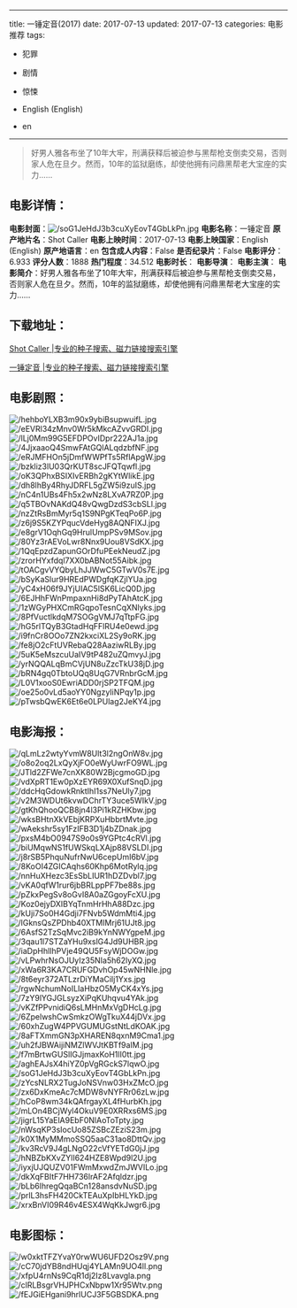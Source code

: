 
---
title: 一锤定音(2017)
date: 2017-07-13
updated: 2017-07-13
categories: 电影推荐
tags:
- 犯罪
- 剧情
- 惊悚

- English (English)
- en
---


> 好男人雅各布坐了10年大牢，刑满获释后被迫参与黑帮枪支倒卖交易，否则家人危在旦夕。然而，10年的监狱磨练，却使他拥有问鼎黑帮老大宝座的实力……

## **电影详情**：

**电影封面**：<img src="https://image.tmdb.org/t/p/w200/soG1JeHdJ3b3cuXyEovT4GbLkPn.jpg" alt="/soG1JeHdJ3b3cuXyEovT4GbLkPn.jpg" title="/soG1JeHdJ3b3cuXyEovT4GbLkPn.jpg">
**电影名称**：一锤定音
**原产地片名**：Shot Caller
**电影上映时间**：2017-07-13
**电影上映国家**：English (English)
**原产地语言**：en
**包含成人内容**：False
**是否纪录片**：False
**电影评分**：6.933
**评分人数**：1888
**热门程度**：34.512
**电影时长**：
**电影导演**：
**电影主演**：
**电影简介**：好男人雅各布坐了10年大牢，刑满获释后被迫参与黑帮枪支倒卖交易，否则家人危在旦夕。然而，10年的监狱磨练，却使他拥有问鼎黑帮老大宝座的实力……

## **下载地址**：
[Shot Caller |专业的种子搜索、磁力链接搜索引擎](https://movie.amd794.com:2083/?search=Shot%20Caller&ordering=&mode=match_phrase&page_size=10&page=1)

[一锤定音 |专业的种子搜索、磁力链接搜索引擎](https://movie.amd794.com:2083/?search=%E4%B8%80%E9%94%A4%E5%AE%9A%E9%9F%B3&ordering=&mode=match_phrase&page_size=10&page=1)
 

## **电影剧照**：
<img src="https://image.tmdb.org/t/p/original/hehboYLXB3m90x9ybiBsupwuifL.jpg" alt="/hehboYLXB3m90x9ybiBsupwuifL.jpg" title="/hehboYLXB3m90x9ybiBsupwuifL.jpg"><img src="https://image.tmdb.org/t/p/original/eEVRl34zMnv0Wr5kMkcAZvvGRDI.jpg" alt="/eEVRl34zMnv0Wr5kMkcAZvvGRDI.jpg" title="/eEVRl34zMnv0Wr5kMkcAZvvGRDI.jpg"><img src="https://image.tmdb.org/t/p/original/lLj0Mm99G5EFDPOvIDpr222AJ1a.jpg" alt="/lLj0Mm99G5EFDPOvIDpr222AJ1a.jpg" title="/lLj0Mm99G5EFDPOvIDpr222AJ1a.jpg"><img src="https://image.tmdb.org/t/p/original/4JjxaaoQ4SmwFAtGQlALqdzbfNF.jpg" alt="/4JjxaaoQ4SmwFAtGQlALqdzbfNF.jpg" title="/4JjxaaoQ4SmwFAtGQlALqdzbfNF.jpg"><img src="https://image.tmdb.org/t/p/original/eRJMFHOn5jDmfWWPfTs5RflApgW.jpg" alt="/eRJMFHOn5jDmfWWPfTs5RflApgW.jpg" title="/eRJMFHOn5jDmfWWPfTs5RflApgW.jpg"><img src="https://image.tmdb.org/t/p/original/bzkliz3lU03QrKUT8scJFQTqwfl.jpg" alt="/bzkliz3lU03QrKUT8scJFQTqwfl.jpg" title="/bzkliz3lU03QrKUT8scJFQTqwfl.jpg"><img src="https://image.tmdb.org/t/p/original/oK3QPhxBSIXIvERBh2gKYtWlikE.jpg" alt="/oK3QPhxBSIXIvERBh2gKYtWlikE.jpg" title="/oK3QPhxBSIXIvERBh2gKYtWlikE.jpg"><img src="https://image.tmdb.org/t/p/original/dh8lhBy4RhyJDRFL5gZW5i9zuIS.jpg" alt="/dh8lhBy4RhyJDRFL5gZW5i9zuIS.jpg" title="/dh8lhBy4RhyJDRFL5gZW5i9zuIS.jpg"><img src="https://image.tmdb.org/t/p/original/nC4n1UBs4Fh5x2wNz8LXvA7RZ0P.jpg" alt="/nC4n1UBs4Fh5x2wNz8LXvA7RZ0P.jpg" title="/nC4n1UBs4Fh5x2wNz8LXvA7RZ0P.jpg"><img src="https://image.tmdb.org/t/p/original/q5TBOvNAKdQ48vQwgDzdS3cbSLl.jpg" alt="/q5TBOvNAKdQ48vQwgDzdS3cbSLl.jpg" title="/q5TBOvNAKdQ48vQwgDzdS3cbSLl.jpg"><img src="https://image.tmdb.org/t/p/original/nzZtRsBmMyr5q1S9NPgKTeqPo6P.jpg" alt="/nzZtRsBmMyr5q1S9NPgKTeqPo6P.jpg" title="/nzZtRsBmMyr5q1S9NPgKTeqPo6P.jpg"><img src="https://image.tmdb.org/t/p/original/z6j9S5KZYPqucVdeHyg8AQNFIXJ.jpg" alt="/z6j9S5KZYPqucVdeHyg8AQNFIXJ.jpg" title="/z6j9S5KZYPqucVdeHyg8AQNFIXJ.jpg"><img src="https://image.tmdb.org/t/p/original/e8grV1OqhGq9HrulUmpPSv9MSov.jpg" alt="/e8grV1OqhGq9HrulUmpPSv9MSov.jpg" title="/e8grV1OqhGq9HrulUmpPSv9MSov.jpg"><img src="https://image.tmdb.org/t/p/original/80Yz3rAEVoLwr8Nnx9Uou8VSdKX.jpg" alt="/80Yz3rAEVoLwr8Nnx9Uou8VSdKX.jpg" title="/80Yz3rAEVoLwr8Nnx9Uou8VSdKX.jpg"><img src="https://image.tmdb.org/t/p/original/1QqEpzdZapunGOrDfuPEekNeudZ.jpg" alt="/1QqEpzdZapunGOrDfuPEekNeudZ.jpg" title="/1QqEpzdZapunGOrDfuPEekNeudZ.jpg"><img src="https://image.tmdb.org/t/p/original/zrorHYxfdql7XX0bABNot55Aibk.jpg" alt="/zrorHYxfdql7XX0bABNot55Aibk.jpg" title="/zrorHYxfdql7XX0bABNot55Aibk.jpg"><img src="https://image.tmdb.org/t/p/original/tOACgvVYQbyLhJJWwC5GTwV0s7E.jpg" alt="/tOACgvVYQbyLhJJWwC5GTwV0s7E.jpg" title="/tOACgvVYQbyLhJJWwC5GTwV0s7E.jpg"><img src="https://image.tmdb.org/t/p/original/bSyKaSlur9HREdPWDgfqKZjlYUa.jpg" alt="/bSyKaSlur9HREdPWDgfqKZjlYUa.jpg" title="/bSyKaSlur9HREdPWDgfqKZjlYUa.jpg"><img src="https://image.tmdb.org/t/p/original/yC4xH06f9JYjUIAC5lSK6LicQ0D.jpg" alt="/yC4xH06f9JYjUIAC5lSK6LicQ0D.jpg" title="/yC4xH06f9JYjUIAC5lSK6LicQ0D.jpg"><img src="https://image.tmdb.org/t/p/original/6EJHhFWnPmpaxnHi8dPyTAhAtcK.jpg" alt="/6EJHhFWnPmpaxnHi8dPyTAhAtcK.jpg" title="/6EJHhFWnPmpaxnHi8dPyTAhAtcK.jpg"><img src="https://image.tmdb.org/t/p/original/1zWGyPHXCmRGqpoTesnCqXNlyks.jpg" alt="/1zWGyPHXCmRGqpoTesnCqXNlyks.jpg" title="/1zWGyPHXCmRGqpoTesnCqXNlyks.jpg"><img src="https://image.tmdb.org/t/p/original/8PfVuctlkdqM7SOGgVMJ7qTtpFG.jpg" alt="/8PfVuctlkdqM7SOGgVMJ7qTtpFG.jpg" title="/8PfVuctlkdqM7SOGgVMJ7qTtpFG.jpg"><img src="https://image.tmdb.org/t/p/original/hG5rlTQyB3GtadHqFFlRU4e0ewd.jpg" alt="/hG5rlTQyB3GtadHqFFlRU4e0ewd.jpg" title="/hG5rlTQyB3GtadHqFFlRU4e0ewd.jpg"><img src="https://image.tmdb.org/t/p/original/i9fnCr8OOo7ZN2kxciXL2Sy9oRK.jpg" alt="/i9fnCr8OOo7ZN2kxciXL2Sy9oRK.jpg" title="/i9fnCr8OOo7ZN2kxciXL2Sy9oRK.jpg"><img src="https://image.tmdb.org/t/p/original/fe8jO2cFtUVRebaQ28AaziwRLBy.jpg" alt="/fe8jO2cFtUVRebaQ28AaziwRLBy.jpg" title="/fe8jO2cFtUVRebaQ28AaziwRLBy.jpg"><img src="https://image.tmdb.org/t/p/original/5uK5eMszcuUaIV9tP482uZQmvyJ.jpg" alt="/5uK5eMszcuUaIV9tP482uZQmvyJ.jpg" title="/5uK5eMszcuUaIV9tP482uZQmvyJ.jpg"><img src="https://image.tmdb.org/t/p/original/yrNQQALqBmCVjUN8uZzcTkU38jD.jpg" alt="/yrNQQALqBmCVjUN8uZzcTkU38jD.jpg" title="/yrNQQALqBmCVjUN8uZzcTkU38jD.jpg"><img src="https://image.tmdb.org/t/p/original/bRN4gq0TbtoUQq8UqG7VRnbrGcM.jpg" alt="/bRN4gq0TbtoUQq8UqG7VRnbrGcM.jpg" title="/bRN4gq0TbtoUQq8UqG7VRnbrGcM.jpg"><img src="https://image.tmdb.org/t/p/original/L0V1xooS0EwriADD0rjSP2TFQM.jpg" alt="/L0V1xooS0EwriADD0rjSP2TFQM.jpg" title="/L0V1xooS0EwriADD0rjSP2TFQM.jpg"><img src="https://image.tmdb.org/t/p/original/oe25o0vLd5aoYY0NgzyIiNPqy1p.jpg" alt="/oe25o0vLd5aoYY0NgzyIiNPqy1p.jpg" title="/oe25o0vLd5aoYY0NgzyIiNPqy1p.jpg"><img src="https://image.tmdb.org/t/p/original/pTwsbQwEK6Et6e0LPUlag2JeKY4.jpg" alt="/pTwsbQwEK6Et6e0LPUlag2JeKY4.jpg" title="/pTwsbQwEK6Et6e0LPUlag2JeKY4.jpg">

## **电影海报**：
<img src="https://image.tmdb.org/t/p/original/qLmLz2wtyYvmW8Ult3l2ngOnW8v.jpg" alt="/qLmLz2wtyYvmW8Ult3l2ngOnW8v.jpg" title="/qLmLz2wtyYvmW8Ult3l2ngOnW8v.jpg"><img src="https://image.tmdb.org/t/p/original/o8o2oq2LxQyXjFO0eWyUwrFO9WL.jpg" alt="/o8o2oq2LxQyXjFO0eWyUwrFO9WL.jpg" title="/o8o2oq2LxQyXjFO0eWyUwrFO9WL.jpg"><img src="https://image.tmdb.org/t/p/original/JTld2ZFWe7cnXK80W2BjcgmoGD.jpg" alt="/JTld2ZFWe7cnXK80W2BjcgmoGD.jpg" title="/JTld2ZFWe7cnXK80W2BjcgmoGD.jpg"><img src="https://image.tmdb.org/t/p/original/vdXpRT1Ew0pXzEYR69X0XufSnqD.jpg" alt="/vdXpRT1Ew0pXzEYR69X0XufSnqD.jpg" title="/vdXpRT1Ew0pXzEYR69X0XufSnqD.jpg"><img src="https://image.tmdb.org/t/p/original/ddcHqGdowkRnktIhI1ss7NeUly7.jpg" alt="/ddcHqGdowkRnktIhI1ss7NeUly7.jpg" title="/ddcHqGdowkRnktIhI1ss7NeUly7.jpg"><img src="https://image.tmdb.org/t/p/original/v2M3WDUt6kvwDChrTY3uce5WIkV.jpg" alt="/v2M3WDUt6kvwDChrTY3uce5WIkV.jpg" title="/v2M3WDUt6kvwDChrTY3uce5WIkV.jpg"><img src="https://image.tmdb.org/t/p/original/gtKhQhooQCB8jn4l3Pi1kRZHKbw.jpg" alt="/gtKhQhooQCB8jn4l3Pi1kRZHKbw.jpg" title="/gtKhQhooQCB8jn4l3Pi1kRZHKbw.jpg"><img src="https://image.tmdb.org/t/p/original/wksBHtnXkVEbjKRPXuHbbrtMvte.jpg" alt="/wksBHtnXkVEbjKRPXuHbbrtMvte.jpg" title="/wksBHtnXkVEbjKRPXuHbbrtMvte.jpg"><img src="https://image.tmdb.org/t/p/original/wAekshr5sy1FzIFB3D1j4bZDnak.jpg" alt="/wAekshr5sy1FzIFB3D1j4bZDnak.jpg" title="/wAekshr5sy1FzIFB3D1j4bZDnak.jpg"><img src="https://image.tmdb.org/t/p/original/pxsM4bO0947S9o0s9YGPtc4cRVl.jpg" alt="/pxsM4bO0947S9o0s9YGPtc4cRVl.jpg" title="/pxsM4bO0947S9o0s9YGPtc4cRVl.jpg"><img src="https://image.tmdb.org/t/p/original/biUMqwNS1fUWSkqLXAjp88VSLDI.jpg" alt="/biUMqwNS1fUWSkqLXAjp88VSLDI.jpg" title="/biUMqwNS1fUWSkqLXAjp88VSLDI.jpg"><img src="https://image.tmdb.org/t/p/original/j8rSB5PhquNufrNwU6cepUmI6bV.jpg" alt="/j8rSB5PhquNufrNwU6cepUmI6bV.jpg" title="/j8rSB5PhquNufrNwU6cepUmI6bV.jpg"><img src="https://image.tmdb.org/t/p/original/8KoOI4ZGICAqhs60Khp6MotRylq.jpg" alt="/8KoOI4ZGICAqhs60Khp6MotRylq.jpg" title="/8KoOI4ZGICAqhs60Khp6MotRylq.jpg"><img src="https://image.tmdb.org/t/p/original/nnHuXHezc3EsSbLIUR1hDZDvbl7.jpg" alt="/nnHuXHezc3EsSbLIUR1hDZDvbl7.jpg" title="/nnHuXHezc3EsSbLIUR1hDZDvbl7.jpg"><img src="https://image.tmdb.org/t/p/original/vKA0qfW1rur6jbBRLppPF7be88s.jpg" alt="/vKA0qfW1rur6jbBRLppPF7be88s.jpg" title="/vKA0qfW1rur6jbBRLppPF7be88s.jpg"><img src="https://image.tmdb.org/t/p/original/pZkxPegSv8oGvI8A0aZGgoyFcXU.jpg" alt="/pZkxPegSv8oGvI8A0aZGgoyFcXU.jpg" title="/pZkxPegSv8oGvI8A0aZGgoyFcXU.jpg"><img src="https://image.tmdb.org/t/p/original/Koz0ejyDXIBYqTnmHrHhA88Dzc.jpg" alt="/Koz0ejyDXIBYqTnmHrHhA88Dzc.jpg" title="/Koz0ejyDXIBYqTnmHrHhA88Dzc.jpg"><img src="https://image.tmdb.org/t/p/original/kUji7So0H4Gdji7FNvb5WdmMti4.jpg" alt="/kUji7So0H4Gdji7FNvb5WdmMti4.jpg" title="/kUji7So0H4Gdji7FNvb5WdmMti4.jpg"><img src="https://image.tmdb.org/t/p/original/lGknsQsZPDhb40XTMIMrj61UJt8.jpg" alt="/lGknsQsZPDhb40XTMIMrj61UJt8.jpg" title="/lGknsQsZPDhb40XTMIMrj61UJt8.jpg"><img src="https://image.tmdb.org/t/p/original/6AsfS2TzSqMvc2iB9kYnNWYgpeM.jpg" alt="/6AsfS2TzSqMvc2iB9kYnNWYgpeM.jpg" title="/6AsfS2TzSqMvc2iB9kYnNWYgpeM.jpg"><img src="https://image.tmdb.org/t/p/original/3qau1l7STZaYHu9xslG4Jd9UHBR.jpg" alt="/3qau1l7STZaYHu9xslG4Jd9UHBR.jpg" title="/3qau1l7STZaYHu9xslG4Jd9UHBR.jpg"><img src="https://image.tmdb.org/t/p/original/iaDpHhlIhPVje49QU5FsyWjDOGw.jpg" alt="/iaDpHhlIhPVje49QU5FsyWjDOGw.jpg" title="/iaDpHhlIhPVje49QU5FsyWjDOGw.jpg"><img src="https://image.tmdb.org/t/p/original/vLPwhrNsOJUyIz35NIa5h62lyXQ.jpg" alt="/vLPwhrNsOJUyIz35NIa5h62lyXQ.jpg" title="/vLPwhrNsOJUyIz35NIa5h62lyXQ.jpg"><img src="https://image.tmdb.org/t/p/original/xWa6R3KA7CRUFGDvhOp45wNHNle.jpg" alt="/xWa6R3KA7CRUFGDvhOp45wNHNle.jpg" title="/xWa6R3KA7CRUFGDvhOp45wNHNle.jpg"><img src="https://image.tmdb.org/t/p/original/8t6eyr372ATLzrDiYMaCilj1Yxs.jpg" alt="/8t6eyr372ATLzrDiYMaCilj1Yxs.jpg" title="/8t6eyr372ATLzrDiYMaCilj1Yxs.jpg"><img src="https://image.tmdb.org/t/p/original/rgwNchumNoILIaHbzO5MyCK4xYs.jpg" alt="/rgwNchumNoILIaHbzO5MyCK4xYs.jpg" title="/rgwNchumNoILIaHbzO5MyCK4xYs.jpg"><img src="https://image.tmdb.org/t/p/original/7zY9lYGJGLsyzXiPqKUhqvu4YAk.jpg" alt="/7zY9lYGJGLsyzXiPqKUhqvu4YAk.jpg" title="/7zY9lYGJGLsyzXiPqKUhqvu4YAk.jpg"><img src="https://image.tmdb.org/t/p/original/vKZfPPvnidiQ6sLMHnMxVgDHcLg.jpg" alt="/vKZfPPvnidiQ6sLMHnMxVgDHcLg.jpg" title="/vKZfPPvnidiQ6sLMHnMxVgDHcLg.jpg"><img src="https://image.tmdb.org/t/p/original/6ZpelwshCwSmkzOWgTkuX44jDVx.jpg" alt="/6ZpelwshCwSmkzOWgTkuX44jDVx.jpg" title="/6ZpelwshCwSmkzOWgTkuX44jDVx.jpg"><img src="https://image.tmdb.org/t/p/original/60xhZugW4PPVGUMUGstNtLdKOAK.jpg" alt="/60xhZugW4PPVGUMUGstNtLdKOAK.jpg" title="/60xhZugW4PPVGUMUGstNtLdKOAK.jpg"><img src="https://image.tmdb.org/t/p/original/8aFTXmmGN3pXHAREN8qxnM9Cma1.jpg" alt="/8aFTXmmGN3pXHAREN8qxnM9Cma1.jpg" title="/8aFTXmmGN3pXHAREN8qxnM9Cma1.jpg"><img src="https://image.tmdb.org/t/p/original/uh2fJBWAijiNMZlWVJtKBTf9aIM.jpg" alt="/uh2fJBWAijiNMZlWVJtKBTf9aIM.jpg" title="/uh2fJBWAijiNMZlWVJtKBTf9aIM.jpg"><img src="https://image.tmdb.org/t/p/original/f7mBrtwGUSlIGJjmaxKoH1lI0tt.jpg" alt="/f7mBrtwGUSlIGJjmaxKoH1lI0tt.jpg" title="/f7mBrtwGUSlIGJjmaxKoH1lI0tt.jpg"><img src="https://image.tmdb.org/t/p/original/aghEAJsX4hiYZ0pVgRGckS7lqwO.jpg" alt="/aghEAJsX4hiYZ0pVgRGckS7lqwO.jpg" title="/aghEAJsX4hiYZ0pVgRGckS7lqwO.jpg"><img src="https://image.tmdb.org/t/p/original/soG1JeHdJ3b3cuXyEovT4GbLkPn.jpg" alt="/soG1JeHdJ3b3cuXyEovT4GbLkPn.jpg" title="/soG1JeHdJ3b3cuXyEovT4GbLkPn.jpg"><img src="https://image.tmdb.org/t/p/original/zYcsNLRX2TugJoNSVnw03HxZMcO.jpg" alt="/zYcsNLRX2TugJoNSVnw03HxZMcO.jpg" title="/zYcsNLRX2TugJoNSVnw03HxZMcO.jpg"><img src="https://image.tmdb.org/t/p/original/zx6DxKmeAc7cMDW8vNYFRr06zLw.jpg" alt="/zx6DxKmeAc7cMDW8vNYFRr06zLw.jpg" title="/zx6DxKmeAc7cMDW8vNYFRr06zLw.jpg"><img src="https://image.tmdb.org/t/p/original/hCoP8wm34kQAfrgayXL4fHurbKh.jpg" alt="/hCoP8wm34kQAfrgayXL4fHurbKh.jpg" title="/hCoP8wm34kQAfrgayXL4fHurbKh.jpg"><img src="https://image.tmdb.org/t/p/original/mLOn4BCjWyl4OkuV9E0XRRxs6MS.jpg" alt="/mLOn4BCjWyl4OkuV9E0XRRxs6MS.jpg" title="/mLOn4BCjWyl4OkuV9E0XRRxs6MS.jpg"><img src="https://image.tmdb.org/t/p/original/jigrL15YaElA9EbF0NlAoToTpty.jpg" alt="/jigrL15YaElA9EbF0NlAoToTpty.jpg" title="/jigrL15YaElA9EbF0NlAoToTpty.jpg"><img src="https://image.tmdb.org/t/p/original/nWsqKP3sIocUo85ZSBcZEziS23m.jpg" alt="/nWsqKP3sIocUo85ZSBcZEziS23m.jpg" title="/nWsqKP3sIocUo85ZSBcZEziS23m.jpg"><img src="https://image.tmdb.org/t/p/original/k0X1MyMMmoSSQ5aaC31ao8DttQv.jpg" alt="/k0X1MyMMmoSSQ5aaC31ao8DttQv.jpg" title="/k0X1MyMMmoSSQ5aaC31ao8DttQv.jpg"><img src="https://image.tmdb.org/t/p/original/kv3RcV9J4gLNgO22cVfYETdG0jJ.jpg" alt="/kv3RcV9J4gLNgO22cVfYETdG0jJ.jpg" title="/kv3RcV9J4gLNgO22cVfYETdG0jJ.jpg"><img src="https://image.tmdb.org/t/p/original/hNBZbKXvZYlI624HZE8Wpd9l2U.jpg" alt="/hNBZbKXvZYlI624HZE8Wpd9l2U.jpg" title="/hNBZbKXvZYlI624HZE8Wpd9l2U.jpg"><img src="https://image.tmdb.org/t/p/original/iyxjUJQUZV01FWmMxwdZmJWVILo.jpg" alt="/iyxjUJQUZV01FWmMxwdZmJWVILo.jpg" title="/iyxjUJQUZV01FWmMxwdZmJWVILo.jpg"><img src="https://image.tmdb.org/t/p/original/dkXqFBItF7HH736lrAF2Afqldzr.jpg" alt="/dkXqFBItF7HH736lrAF2Afqldzr.jpg" title="/dkXqFBItF7HH736lrAF2Afqldzr.jpg"><img src="https://image.tmdb.org/t/p/original/bLb6lhregQqaBCn128ansdvNuSD.jpg" alt="/bLb6lhregQqaBCn128ansdvNuSD.jpg" title="/bLb6lhregQqaBCn128ansdvNuSD.jpg"><img src="https://image.tmdb.org/t/p/original/prlL3hsFH420CkTEAuXpIbHLYkD.jpg" alt="/prlL3hsFH420CkTEAuXpIbHLYkD.jpg" title="/prlL3hsFH420CkTEAuXpIbHLYkD.jpg"><img src="https://image.tmdb.org/t/p/original/xrxBnVI09R46v4ESX4WqKkJwgr6.jpg" alt="/xrxBnVI09R46v4ESX4WqKkJwgr6.jpg" title="/xrxBnVI09R46v4ESX4WqKkJwgr6.jpg">

## **电影图标**：
<img src="https://image.tmdb.org/t/p/original/w0xktTFZYvaY0rwWU6UFD2Osz9V.png" alt="/w0xktTFZYvaY0rwWU6UFD2Osz9V.png" title="/w0xktTFZYvaY0rwWU6UFD2Osz9V.png"><img src="https://image.tmdb.org/t/p/original/cC70jdYB8ndHUqj4YLAMn9UO4ll.png" alt="/cC70jdYB8ndHUqj4YLAMn9UO4ll.png" title="/cC70jdYB8ndHUqj4YLAMn9UO4ll.png"><img src="https://image.tmdb.org/t/p/original/xfpU4rnNs9CqR1dj2Iz8Lvavgla.png" alt="/xfpU4rnNs9CqR1dj2Iz8Lvavgla.png" title="/xfpU4rnNs9CqR1dj2Iz8Lvavgla.png"><img src="https://image.tmdb.org/t/p/original/clRLBsgrVHJPHCxNbpw1Xr95Wtv.png" alt="/clRLBsgrVHJPHCxNbpw1Xr95Wtv.png" title="/clRLBsgrVHJPHCxNbpw1Xr95Wtv.png"><img src="https://image.tmdb.org/t/p/original/fEJGiEHgani9hrlUCJ3F5GBSDKA.png" alt="/fEJGiEHgani9hrlUCJ3F5GBSDKA.png" title="/fEJGiEHgani9hrlUCJ3F5GBSDKA.png">
